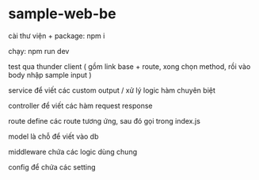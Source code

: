 # sample-web-be

cài thư viện + package: npm i

chạy: npm run dev

test qua thunder client ( gồm link base + route, xong chọn method, rồi vào body nhập sample input )

service để viết các custom output / xử lý logic hàm chuyên biệt

controller để viết các hàm request response

route define các route tương ứng, sau đó gọi trong index.js

model là chỗ để viết vào db

middleware chứa các logic dùng chung 

config để chứa các setting

